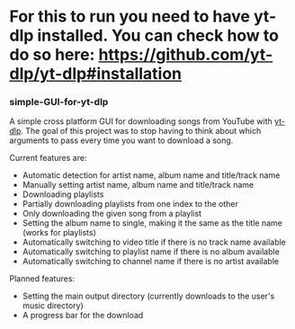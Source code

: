 # For this to run you need to have yt-dlp installed. You can check how to do so here: https://github.com/yt-dlp/yt-dlp#installation

### simple-GUI-for-yt-dlp
A simple cross platform GUI for downloading songs from YouTube with [yt-dlp](https://github.com/yt-dlp/yt-dlp).
The goal of this project was to stop having to think about which arguments to pass every time you want to download a song.

Current features are:
+ Automatic detection for artist name, album name and title/track name
+ Manually setting artist name, album name and title/track name
+ Downloading playlists
+ Partially downloading playlists from one index to the other
+ Only downloading the given song from a playlist
+ Setting the album name to single, making it the same as the title name (works for playlists)
+ Automatically switching to video title if there is no track name available
+ Automatically switching to playlist name if there is no album available
+ Automatically switching to channel name if there is no artist available

Planned features:
+ Setting the main output directory (currently downloads to the user's music directory)
+ A progress bar for the download
